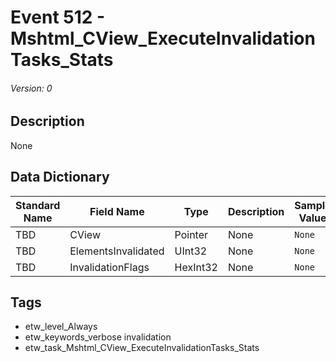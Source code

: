 # Event 512 - Mshtml_CView_ExecuteInvalidationTasks_Stats
###### Version: 0

## Description
None

## Data Dictionary
|Standard Name|Field Name|Type|Description|Sample Value|
|---|---|---|---|---|
|TBD|CView|Pointer|None|`None`|
|TBD|ElementsInvalidated|UInt32|None|`None`|
|TBD|InvalidationFlags|HexInt32|None|`None`|

## Tags
* etw_level_Always
* etw_keywords_verbose invalidation
* etw_task_Mshtml_CView_ExecuteInvalidationTasks_Stats